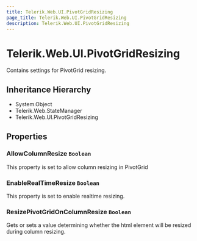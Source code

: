 ```yaml
---
title: Telerik.Web.UI.PivotGridResizing
page_title: Telerik.Web.UI.PivotGridResizing
description: Telerik.Web.UI.PivotGridResizing
---
```


# Telerik.Web.UI.PivotGridResizing

Contains settings for PivotGrid resizing.

## Inheritance Hierarchy

* System.Object
* Telerik.Web.StateManager
* Telerik.Web.UI.PivotGridResizing

## Properties

###  AllowColumnResize `Boolean`

This property is set to allow column resizing in PivotGrid

###  EnableRealTimeResize `Boolean`

This property is set to enable realtime resizing.

###  ResizePivotGridOnColumnResize `Boolean`

Gets or sets a value determining whether the  html element
            will be resized during column resizing.

